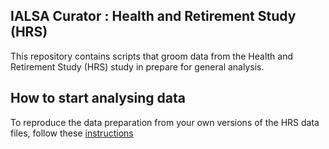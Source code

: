 ## IALSA Curator : Health and Retirement Study (HRS)

This repository contains scripts that groom data from the Health and Retirement Study (HRS) study in prepare for general analysis.

## How to start analysing data

To reproduce the data preparation from your own versions of the HRS data files, follow these [instructions](flow-description.md)

